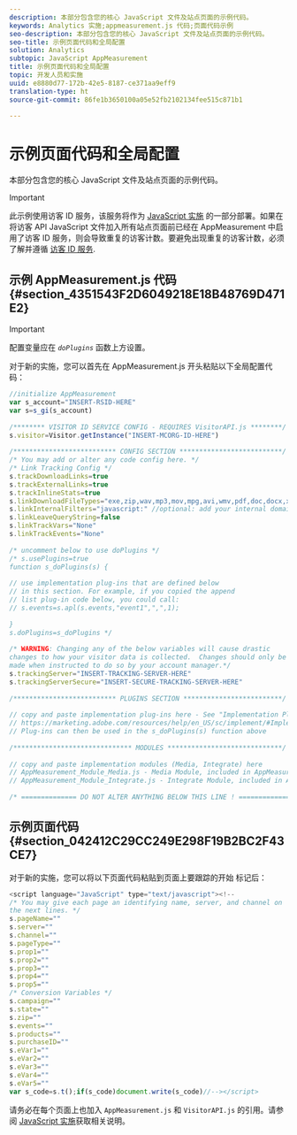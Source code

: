 ```yaml
---
description: 本部分包含您的核心 JavaScript 文件及站点页面的示例代码。
keywords: Analytics 实施;appmeasurement.js 代码;页面代码示例
seo-description: 本部分包含您的核心 JavaScript 文件及站点页面的示例代码。
seo-title: 示例页面代码和全局配置
solution: Analytics
subtopic: JavaScript AppMeasurement
title: 示例页面代码和全局配置
topic: 开发人员和实施
uuid: e8880d77-172b-42e5-8187-ce371aa9eff9
translation-type: ht
source-git-commit: 86fe1b3650100a05e52fb2102134fee515c871b1

---
```



# 示例页面代码和全局配置

本部分包含您的核心 JavaScript 文件及站点页面的示例代码。

>[!IMPORTANT]
>
>此示例使用访客 ID 服务，该服务将作为 [JavaScript 实施](../../implement/js-implementation/javascript-implementation-overview.md) 的一部分部署。如果在将访客 API JavaScript 文件加入所有站点页面前已经在 AppMeasurement 中启用了访客 ID 服务，则会导致重复的访客计数。要避免出现重复的访客计数，必须了解并遵循 [访客 ID 服务](../../implement/js-implementation/c-unique-visitors/visid-service.md#concept_230F8759826E47789EA8DEE08FA09B07).

## 示例 AppMeasurement.js 代码 {#section_4351543F2D6049218E18B48769D471E2}

>[!IMPORTANT]
>
>配置变量应在 *`doPlugins`* 函数上方设置。

对于新的实施，您可以首先在 AppMeasurement.js 开头粘贴以下全局配置代码：

```js
//initialize AppMeasurement 
var s_account="INSERT-RSID-HERE" 
var s=s_gi(s_account) 
 
/******** VISITOR ID SERVICE CONFIG - REQUIRES VisitorAPI.js ********/ 
s.visitor=Visitor.getInstance("INSERT-MCORG-ID-HERE") 
 
/************************** CONFIG SECTION **************************/ 
/* You may add or alter any code config here. */ 
/* Link Tracking Config */ 
s.trackDownloadLinks=true 
s.trackExternalLinks=true 
s.trackInlineStats=true 
s.linkDownloadFileTypes="exe,zip,wav,mp3,mov,mpg,avi,wmv,pdf,doc,docx,xls,xlsx,ppt,pptx" 
s.linkInternalFilters="javascript:" //optional: add your internal domain here 
s.linkLeaveQueryString=false 
s.linkTrackVars="None" 
s.linkTrackEvents="None" 
 
/* uncomment below to use doPlugins */ 
/* s.usePlugins=true 
function s_doPlugins(s) { 
 
// use implementation plug-ins that are defined below 
// in this section. For example, if you copied the append 
// list plug-in code below, you could call: 
// s.events=s.apl(s.events,"event1",",",1); 
 
} 
s.doPlugins=s_doPlugins */ 
 
/* WARNING: Changing any of the below variables will cause drastic 
changes to how your visitor data is collected.  Changes should only be 
made when instructed to do so by your account manager.*/ 
s.trackingServer="INSERT-TRACKING-SERVER-HERE" 
s.trackingServerSecure="INSERT-SECURE-TRACKING-SERVER-HERE" 
 
/************************** PLUGINS SECTION *************************/ 
 
// copy and paste implementation plug-ins here - See "Implementation Plug-ins" @ 
// https://marketing.adobe.com/resources/help/en_US/sc/implement/#Implementation_Plugins 
// Plug-ins can then be used in the s_doPlugins(s) function above  
 
/****************************** MODULES *****************************/ 
 
// copy and paste implementation modules (Media, Integrate) here 
// AppMeasurement_Module_Media.js - Media Module, included in AppMeasurement zip 
// AppMeasurement_Module_Integrate.js - Integrate Module, included in AppMeasurement zip 
 
/* ============== DO NOT ALTER ANYTHING BELOW THIS LINE ! ===============  
```

## 示例页面代码 {#section_042412C29CC249E298F19B2BC2F43CE7}

对于新的实施，您可以将以下页面代码粘贴到页面上要跟踪的开始 <body> 标记后：

```js
<script language="JavaScript" type="text/javascript"><!-- 
/* You may give each page an identifying name, server, and channel on 
the next lines. */ 
s.pageName="" 
s.server="" 
s.channel="" 
s.pageType="" 
s.prop1="" 
s.prop2="" 
s.prop3="" 
s.prop4="" 
s.prop5="" 
/* Conversion Variables */ 
s.campaign="" 
s.state="" 
s.zip="" 
s.events="" 
s.products="" 
s.purchaseID="" 
s.eVar1="" 
s.eVar2="" 
s.eVar3="" 
s.eVar4="" 
s.eVar5="" 
var s_code=s.t();if(s_code)document.write(s_code)//--></script>
```

请务必在每个页面上也加入 `AppMeasurement.js` 和 `VisitorAPI.js` 的引用。请参阅 [JavaScript 实施](../../implement/js-implementation/javascript-implementation-overview.md)获取相关说明。
